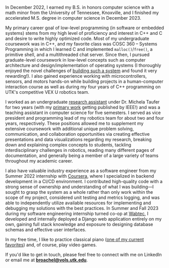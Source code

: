 <p class='lead'>
In December 2022, I earned my B.S. in honors computer science with a math minor from the University of Tennessee, Knoxville, and I finished my accelerated M.S. degree in computer science in December 2023.
</p>

My primary career goal of low-level programming (in software or embedded systems) stems from my high level of proficiency and interest in C++ and C and desire to write highly optimized code. Most of my undergraduate coursework was in C++, and my favorite class was COSC 360 – Systems Programming in which I learned C and implemented `malloc()`/`free()`, a primitive shell, and a multithreaded chat server. Since then, I pursued graduate-level coursework in low-level concepts such as computer architecture and design/implementation of operating systems (I thoroughly enjoyed the novel challenges of [building such a system](https://www.brandanroachell.com/posts/operating-system) and found it very rewarding!). I also gained experience working with microcontrollers, sensors, and motors hands-on while building projects in a human-computer interaction course as well as during my four years of C++ programming on UTK's competitive VEX U robotics team.

I worked as an undergraduate [research assistant](https://globalcomputing.group/) under Dr. Michela Taufer for two years (with my [primary work](https://ieeexplore.ieee.org/document/10040660) getting published by IEEE!) and was a teaching assistant in computer science for five semesters. I served as vice president and programming lead of my robotics team for about two and four years, respectively. These positions allowed me to supplement my extensive coursework with additional unique problem solving, communication, and collaboration opportunities via creating effective presentations and data visualizations regarding my research, breaking down and explaining complex concepts to students, tackling interdisciplinary challenges in robotics, reading many different pages of documentation, and generally being a member of a large variety of teams throughout my academic career.

I also have valuable industry experience as a software engineer from my Summer 2022 internship with [Coursera](https://www.coursera.org/), where I specialized in backend development in a CI/CD environment. I contributed high-quality code with a strong sense of ownership and understanding of what I was building&mdash;I sought to grasp the system as a whole rather than only work within the scope of my project, considered unit testing and metrics logging, and was able to independently utilize available resources for implementing and debugging my solutions with the best practices. In Summer and Fall 2023 during my software engineering internship turned co-op at [Wabtec](https://www.wabteccorp.com/), I developed and internally deployed a Django web application entirely on my own, gaining full stack knowledge and exposure to designing database schemas and effective user interfaces.

In my free time, I like to practice classical piano ([one of my current favorites](https://www.youtube.com/watch?v=cxlf-ZmE8JI)) and, of course, play video games.

If you'd like to get in touch, please feel free to connect with me on LinkedIn or email me at **broachel@vols.utk.edu**.